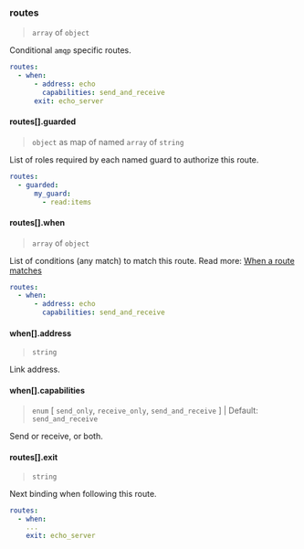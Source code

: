 ### routes

> `array` of `object`

Conditional `amqp` specific routes.

```yaml
routes:
  - when:
      - address: echo
        capabilities: send_and_receive
      exit: echo_server
```

#### routes[].guarded

> `object` as map of named `array` of `string`

List of roles required by each named guard to authorize this route.

```yaml
routes:
  - guarded:
      my_guard:
        - read:items
```

#### routes[].when

> `array` of `object`

List of conditions (any match) to match this route.
Read more: [When a route matches](/concepts/protocol/README.md#route-matches)

```yaml
routes:
  - when:
      - address: echo
        capabilities: send_and_receive
```

#### when[].address

> `string`

Link address.

#### when[].capabilities

> `enum` [ `send_only`, `receive_only`, `send_and_receive` ] | Default: `send_and_receive`

Send or receive, or both.

#### routes[].exit

> `string`

Next binding when following this route.

```yaml
routes:
  - when:
    ...
    exit: echo_server
```
